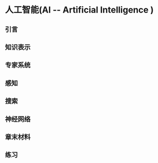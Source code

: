 # 人工智能(AI -- Artificial Intelligence )

## 引言

## 知识表示

## 专家系统

## 感知

## 搜索

## 神经网络

## 章末材料

## 练习
